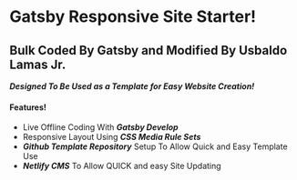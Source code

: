 # Gatsby Responsive Site Starter!
## Bulk Coded By Gatsby and Modified By Usbaldo Lamas Jr.
***Designed To Be Used as a Template for Easy Website Creation!***

#### Features!
- Live Offline Coding With ***Gatsby Develop***
- Responsive Layout Using ***CSS Media Rule Sets***
- ***Github Template Repository*** Setup To Allow Quick and Easy Template Use
- ***Netlify CMS*** To Allow QUICK and easy Site Updating